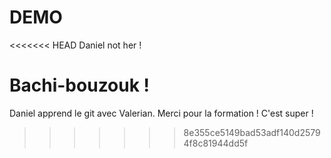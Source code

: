 # DEMO
<<<<<<< HEAD
Daniel not her ! 

Bachi-bouzouk !
=======
Daniel apprend le git avec Valerian. Merci pour la formation ! C'est super ! 
>>>>>>> 8e355ce5149bad53adf140d25794f8c81944dd5f
